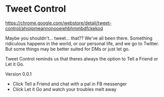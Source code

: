 # Tweet Control

https://chrome.google.com/webstore/detail/tweet-control/ahioipmeannonooeiehbhmmbdfckekod

Maybe you shouldn't... tweet... that??
We've all been there. Something ridiculous happens in the world, or our personal life, and we go to Twitter. But some things may be better suited for DMs or just let go. 

Tweet Control reminds us that theres always the option to Tell a Friend or Let it Go. 

Version 0.0.1
- Click Tell a Friend and chat with a pal in FB messenger
- Click Let it Go and watch your troubles melt away
